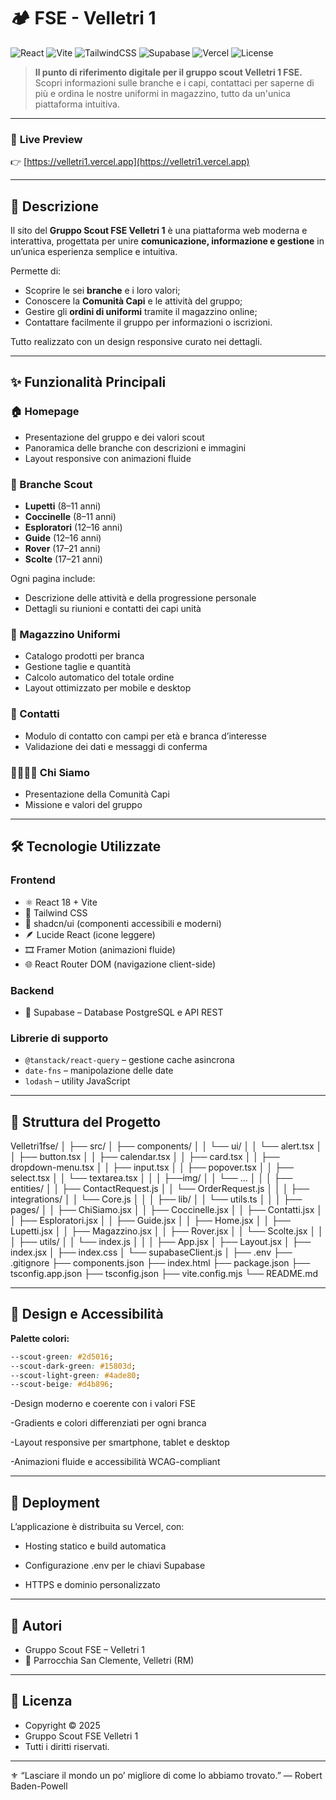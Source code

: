 # 🏕️ FSE - Velletri 1

![React](https://img.shields.io/badge/React-18.0.0-61dafb?style=flat&logo=react&logoColor=white)
![Vite](https://img.shields.io/badge/Vite-5.0-646CFF?style=flat&logo=vite&logoColor=white)
![TailwindCSS](https://img.shields.io/badge/TailwindCSS-3.4-38B2AC?style=flat&logo=tailwindcss&logoColor=white)
![Supabase](https://img.shields.io/badge/Supabase-Backend-3FCF8E?style=flat&logo=supabase&logoColor=white)
![Vercel](https://img.shields.io/badge/Deployed%20on-Vercel-black?style=flat&logo=vercel)
![License](https://img.shields.io/badge/License-All%20Rights%20Reserved-red?style=flat)

> **Il punto di riferimento digitale per il gruppo scout Velletri 1 FSE.**  
> Scopri informazioni sulle branche e i capi, contattaci per saperne di più e ordina le nostre uniformi in magazzino, tutto da un'unica piattaforma intuitiva.

---

### 🔗 **Live Preview**
👉 [https://velletri1.vercel.app](https://velletri1.vercel.app)

---


## 📖 Descrizione

Il sito del **Gruppo Scout FSE Velletri 1** è una piattaforma web moderna e interattiva, progettata per unire **comunicazione, informazione e gestione** in un’unica esperienza semplice e intuitiva.

Permette di:
- Scoprire le sei **branche** e i loro valori;
- Conoscere la **Comunità Capi** e le attività del gruppo;
- Gestire gli **ordini di uniformi** tramite il magazzino online;
- Contattare facilmente il gruppo per informazioni o iscrizioni.

Tutto realizzato con un design responsive curato nei dettagli.

---

## ✨ Funzionalità Principali

### 🏠 Homepage
- Presentazione del gruppo e dei valori scout
- Panoramica delle branche con descrizioni e immagini
- Layout responsive con animazioni fluide

### 👥 Branche Scout
- **Lupetti** (8–11 anni) 
- **Coccinelle** (8–11 anni) 
- **Esploratori** (12–16 anni)  
- **Guide** (12–16 anni)
- **Rover** (17–21 anni)  
- **Scolte** (17–21 anni) 

Ogni pagina include:
- Descrizione delle attività e della progressione personale  
- Dettagli su riunioni e contatti dei capi unità  

### 🛒 Magazzino Uniformi
- Catalogo prodotti per branca  
- Gestione taglie e quantità  
- Calcolo automatico del totale ordine  
- Layout ottimizzato per mobile e desktop  

### 📧 Contatti
- Modulo di contatto con campi per età e branca d’interesse  
- Validazione dei dati e messaggi di conferma  

### 👨‍👩‍👧‍👦 Chi Siamo
- Presentazione della Comunità Capi  
- Missione e valori del gruppo  

---

## 🛠️ Tecnologie Utilizzate

### **Frontend**
- ⚛️ React 18 + Vite  
- 🎨 Tailwind CSS  
- 🧱 shadcn/ui (componenti accessibili e moderni)  
- 🪶 Lucide React (icone leggere)  
- 🎞️ Framer Motion (animazioni fluide)  
- 🌐 React Router DOM (navigazione client-side)

### **Backend**
- 🧩 Supabase – Database PostgreSQL e API REST

### **Librerie di supporto**
- `@tanstack/react-query` – gestione cache asincrona  
- `date-fns` – manipolazione delle date  
- `lodash` – utility JavaScript  

---

## 📁 Struttura del Progetto

Velletri1fse/
│
├── src/
│ ├── components/
│ │ └── ui/
│ │ └── alert.tsx
│ │ ├── button.tsx
│ │ ├── calendar.tsx
│ │ ├── card.tsx
│ │ ├── dropdown-menu.tsx
│ │ ├── input.tsx
│ │ ├── popover.tsx
│ │ ├── select.tsx
│ │ └── textarea.tsx
│ │
│ ├──img/
│ │ └── ...
│ │
│ ├── entities/
│ │ ├── ContactRequest.js
│ │ └── OrderRequest.js
│ │
│ ├── integrations/
│ │ └── Core.js
│ │
│ ├── lib/
│ │ └── utils.ts
│ │
│ ├── pages/
│ │ ├── ChiSiamo.jsx
│ │ ├── Coccinelle.jsx
│ │ ├── Contatti.jsx
│ │ ├── Esploratori.jsx
│ │ ├── Guide.jsx
│ │ ├── Home.jsx
│ │ ├── Lupetti.jsx
│ │ ├── Magazzino.jsx
│ │ ├── Rover.jsx
│ │ └── Scolte.jsx
│ │
│ ├── utils/
│ │ └── index.js
│ │
│ ├── App.jsx
│ ├── Layout.jsx
│ ├── index.jsx
│ ├── index.css
│ └── supabaseClient.js
│
├── .env
├── .gitignore
├── components.json
├── index.html
├── package.json
├── tsconfig.app.json
├── tsconfig.json
├── vite.config.mjs
└── README.md


---

## 🎨 Design e Accessibilità

**Palette colori:**
```css
--scout-green: #2d5016;
--scout-dark-green: #15803d;
--scout-light-green: #4ade80;
--scout-beige: #d4b896;
```


-Design moderno e coerente con i valori FSE

-Gradients e colori differenziati per ogni branca

-Layout responsive per smartphone, tablet e desktop

-Animazioni fluide e accessibilità WCAG-compliant

---

## 🚀 Deployment

L’applicazione è distribuita su Vercel, con:

- Hosting statico e build automatica

- Configurazione .env per le chiavi Supabase

- HTTPS e dominio personalizzato

---

## 👥 Autori

- Gruppo Scout FSE – Velletri 1
- 📍 Parrocchia San Clemente, Velletri (RM)

---

## 📄 Licenza

- Copyright © 2025
- Gruppo Scout FSE Velletri 1
- Tutti i diritti riservati.

---

⚜️ “Lasciare il mondo un po’ migliore di come lo abbiamo trovato.” — Robert Baden-Powell
